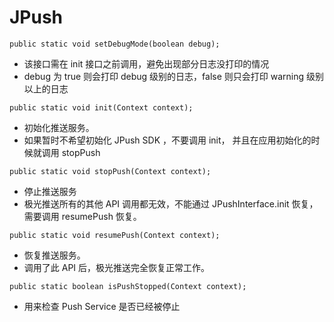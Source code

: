 # JPush
```
public static void setDebugMode(boolean debug);
```

- 该接口需在 init 接口之前调用，避免出现部分日志没打印的情况
- debug 为 true 则会打印 debug 级别的日志，false 则只会打印 warning 级别以上的日志
```
public static void init(Context context);
```
- 初始化推送服务。
- 如果暂时不希望初始化 JPush SDK ，不要调用 init， 并且在应用初始化的时候就调用 stopPush

```
public static void stopPush(Context context);
```
- 停止推送服务
- 极光推送所有的其他 API 调用都无效，不能通过 JPushInterface.init 恢复，需要调用 resumePush 恢复。

```
public static void resumePush(Context context);
```
- 恢复推送服务。
- 调用了此 API 后，极光推送完全恢复正常工作。

```
public static boolean isPushStopped(Context context);
```
- 用来检查 Push Service 是否已经被停止
